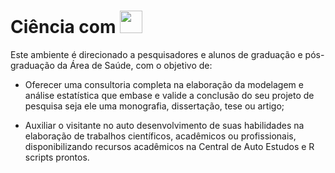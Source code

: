 <h1> Ciência com <img iclass="fa-brands" src="https://raw.githubusercontent.com/FortAwesome/Font-Awesome/d3a7818c253fcbafff9ebd1d4abb2866c192e1d7/svgs/brands/r-project.svg" width="36" height="36" fill="white"> </h1>

Este ambiente é direcionado a pesquisadores e alunos de graduação e pós-graduação da Área de Saúde, com o objetivo de:

* Oferecer uma consultoria completa na elaboração da modelagem e análise estatística que embase e valide a conclusão do seu projeto de pesquisa seja ele uma monografia, dissertação, tese ou artigo;

* Auxiliar o visitante no auto desenvolvimento de suas habilidades na elaboração de trabalhos científicos, acadêmicos ou profissionais, disponibilizando recursos acadêmicos na Central de Auto Estudos e R scripts prontos.
